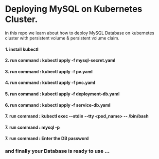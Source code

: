 # Deploying MySQL on Kubernetes Cluster.
in this repo we learn about how to deploy MySQL Database on kubernetes cluster with persistent volume & persistent volume claim.
#### 1. install kubectl
#### 2. run command : kubectl apply -f mysql-secret.yaml
#### 3. run command : kubectl apply -f pv.yaml
#### 4. run command : kubectl apply -f pvc.yaml
#### 5. run command : kubectl apply -f deployment-db.yaml
#### 6. run command : kubectl apply -f service-db.yaml
#### 7. run command : kubectl exec --stdin --tty <pod_name> -- /bin/bash
#### 7. run command : mysql -p
#### 7. run command : Enter the DB password
### and finally your Database is ready to use ...
